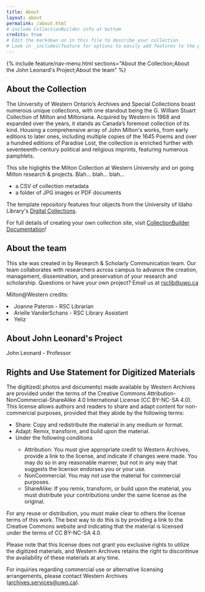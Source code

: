```yaml
---
title: About
layout: about
permalink: /about.html
# include CollectionBuilder info at bottom
credits: true
# Edit the markdown on in this file to describe your collection
# Look in _includes/feature for options to easily add features to the page
---
```


{% include feature/nav-menu.html sections="About the Collection;About the John Leonard's Project;About the team" %}

## About the Collection

The University of Western Ontario’s Archives and Special Collections boast numerous unique collections, with one standout being the G. William Stuart Collection of Milton and Miltoniana. Acquired by Western in 1968 and expanded over the years, it stands as Canada’s foremost collection of its kind. Housing a comprehensive array of John Milton's works, from early editions to later ones, including multiple copies of the 1645 Poems and over a hundred editions of Paradise Lost, the collection is enriched further with seventeenth-century political and religious imprints, featuring numerous pamphlets.

This site higlights the Milton Collection at Western University and on going Milton research & projects. Blah... blah... blah...
- a CSV of collection metadata
- a folder of JPG images or PDF documents

The template repository features four objects from the University of Idaho Library's [Digital Collections](https://www.lib.uidaho.edu/digital). 

For full details of creating your own collection site, visit [CollectionBuilder Documentation](https://collectionbuilder.github.io/cb-docs/)!

## About the team

This site was created in by Research & Scholarly Communication team. Our team collaborates with researchers across campus to advance the creation, management, dissemination, and preservation of your research and scholarship. Questions or have your own project? Email us at rsclib@uwo.ca

Milton@Western credits:

<li>Joanne Pateron - RSC Librarian</li>
<li>Arielle VanderSchans - RSC Library Assistant</li>
<li>Yeliz</li>

## About John Leonard's Project

John Leonard - Professor

## Rights and Use Statement for Digitized Materials

The digitized( photos and documents) made available by Western Archives are provided under the terms of the Creative Commons Attribution-NonCommercial-ShareAlike 4.0 International License (CC BY-NC-SA 4.0). This license allows authors and readers to share and adapt content for non-commercial purposes, provided that they abide by the following terms: 
<ul>
 <li>Share: Copy and redistribute the material in any medium or format.</li>
 <li>Adapt: Remix, transform, and build upon the material.</li>
 <li>Under the following conditions</li>
 <ul>
  <li>Attribution: You must give appropriate credit to Western Archives, provide a link to the license, and indicate if changes were made. You may do so in any reasonable manner, but not in any way that suggests the licensor endorses you or your use.</li>
  <li>NonCommercial: You may not use the material for commercial purposes.</li>
  <li>ShareAlike: If you remix, transform, or build upon the material, you must distribute your contributions under the same license as the original.</li>
 </ul>
</ul>

For any reuse or distribution, you must make clear to others the license terms of this work. The best way to do this is by providing a link to the Creative Commons website and indicating that the material is licensed under the terms of CC BY-NC-SA 4.0.

Please note that this license does not grant you exclusive rights to utilize the digitized materials, and Western Archives retains the right to discontinue the availability of these materials at any time.

For inquiries regarding commercial use or alternative licensing arrangements, please contact Western Archives (archives.services@uwo.ca).





 
